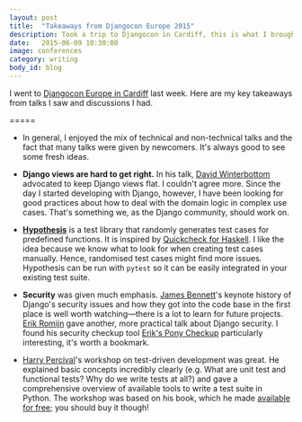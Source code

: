 ```yaml
---
layout: post
title:  "Takeaways from Djangocon Europe 2015"
description: Took a trip to Djangocon in Cardiff, this is what I brought back.
date:   2015-06-09 10:30:00
image: conferences
category: writing
body_id: blog
---
```


I went to [Djangocon Europe in Cardiff](https://web.archive.org/web/20150621212217/http://2015.djangocon.eu:80/) last week. Here are my key takeaways from talks I saw and discussions I had.

=====

- In general, I enjoyed the mix of technical and non-technical talks and the fact that many talks were given by newcomers. It's always good to see some fresh ideas.

- **Django views are hard to get right.** In his talk, [David Winterbottom](https://codeinthehole.com/) advocated to keep Django views flat. I couldn't agree more. Since the day I started developing with Django, however, I have been looking for good practices about how to deal with the domain logic in complex use cases. That's something we, as the Django community, should work on.

- **[Hypothesis](https://github.com/DRMacIver/hypothesis)** is a test library that randomly generates test cases for predefined functions. It is inspired by [Quickcheck for Haskell](https://hackage.haskell.org/package/QuickCheck). I like the idea because we know what to look for when creating test cases manually. Hence, randomised test cases might find more issues. Hypothesis can be run with `pytest` so it can be easily integrated in your existing test suite.

- **Security** was given much emphasis. [James Bennett](https://www.b-list.org/)'s keynote history of Django's security issues and how they got into the code base in the first place is well worth watching—there is a lot to learn for future projects. [Erik Romijn](https://web.archive.org/web/20150526191423/http://erik.io:80/) gave another, more practical talk about Django security. I found his security checkup tool [Erik's Pony Checkup](https://www.ponycheckup.com/) particularly interesting, it's worth a bookmark.

- [Harry Percival](https://twitter.com/hjwp)'s workshop on test-driven development was great. He explained basic concepts incredibly clearly (e.g. What are unit test and functional tests? Why do we write tests at all?) and gave a comprehensive overview of available tools to write a test suite in Python. The workshop was based on his book, which he made [available for free](https://www.obeythetestinggoat.com/); you should buy it though!
